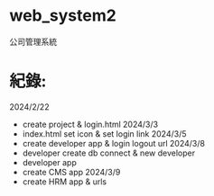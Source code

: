 # web_system2
公司管理系統

紀錄:
======
2024/2/22
* create project & login.html
2024/3/3
* index.html set icon & set login link
2024/3/5
* create developer app & login logout url
2024/3/8
* developer create db connect & new developer
* developer app 
* create CMS app
2024/3/9 
* create HRM app & urls
